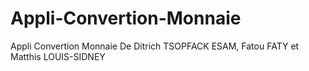 # Appli-Convertion-Monnaie
Appli Convertion Monnaie De Ditrich TSOPFACK ESAM, Fatou FATY et Matthis LOUIS-SIDNEY
